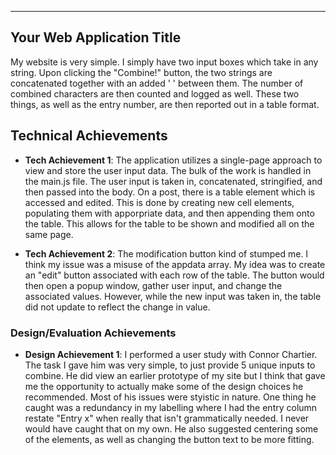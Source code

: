 
---

## Your Web Application Title
My website is very simple. I simply have two input boxes which take in any string. Upon clicking the "Combine!" button, the two strings are concatenated together with an added ' ' between them. The number of combined characters are then counted and logged as well. These two things, as well as the entry number, are then reported out in a table format.

## Technical Achievements
- **Tech Achievement 1**: 
The application utilizes a single-page approach to view and store the user input data. The bulk of the work is handled in the main.js file. The user input is taken in, concatenated, stringified, and then passed into the body. On a post, there is a table element which is accessed and edited. This is done by creating new cell elements, populating them with apporpriate data, and then appending them onto the table. This allows for the table to be shown and modified all on the same page.

- **Tech Achievement 2**: 
The modification button kind of stumped me. I think my issue was a misuse of the appdata array. My idea was to create an "edit" button associated with each row of the table. The button would then open a popup window, gather user input, and change the associated values. However, while the new input was taken in, the table did not update to reflect the change in value.

### Design/Evaluation Achievements
- **Design Achievement 1**:
I performed a user study with Connor Chartier. The task I gave him was very simple, to just provide 5 unique inputs to combine. He did view an earlier prototype of my site but I think that gave me the opportunity to actually make some of the design choices he recommended. Most of his issues were styistic in nature. One thing he caught was a redundancy in my labelling where I had the entry column restate "Entry x" when really that isn't grammatically needed. I never would have caught that on my own. He also suggested centering some of the elements, as well as changing the button text to be more fitting.

